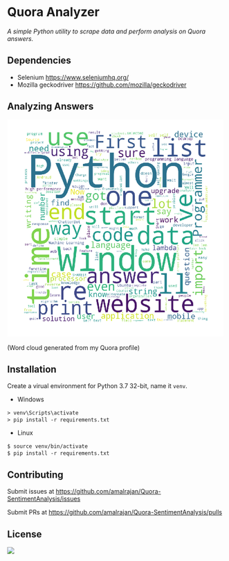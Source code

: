 # Quora Analyzer

_A simple Python utility to scrape data and perform analysis on Quora answers._

## Dependencies

* Selenium https://www.seleniumhq.org/
* Mozilla geckodriver
https://github.com/mozilla/geckodriver

## Analyzing Answers

<img src="images\word_cloud_amal_rajan.png" height=500 width=500>

(Word cloud generated from my Quora profile)

## Installation

Create a virual environment for Python 3.7 32-bit, name it `venv`.

* Windows

```
> venv\Scripts\activate
> pip install -r requirements.txt
```

* Linux 

```
$ source venv/bin/activate
$ pip install -r requirements.txt
```

## Contributing

Submit issues at https://github.com/amalrajan/Quora-SentimentAnalysis/issues

Submit PRs at https://github.com/amalrajan/Quora-SentimentAnalysis/pulls

## License
<img src=https://img.shields.io/badge/license-GPL--3.0-green.svg>
